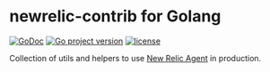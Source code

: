# newrelic-contrib for Golang
[![GoDoc](https://godoc.org/github.com/izumin5210/newrelic-contrib-go?status.svg)](https://godoc.org/github.com/izumin5210/newrelic-contrib-go)
[![Go project version](https://badge.fury.io/go/github.com%2Fizumin5210%2Fnewrelic-contrib-go.svg)](https://badge.fury.io/go/github.com%2Fizumin5210%2Fnewrelic-contrib-go)
[![license](https://img.shields.io/github/license/izumin5210/newrelic-contrib-go.svg)](./LICENSE)

Collection of utils and helpers to use [New Relic Agent](https://github.com/newrelic/go-agent) in production.

